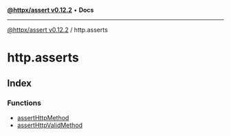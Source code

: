 [**@httpx/assert v0.12.2**](../README.md) • **Docs**

***

[@httpx/assert v0.12.2](../README.md) / http.asserts

# http.asserts

## Index

### Functions

- [assertHttpMethod](functions/assertHttpMethod.md)
- [assertHttpValidMethod](functions/assertHttpValidMethod.md)
